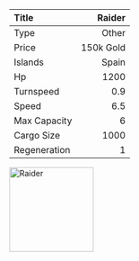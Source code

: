 |Title        | Raider   
|:-|-:
|Type         | Other          
|Price        | 150k Gold    
|Islands      | Spain
|Hp           | 1200
|Turnspeed    | 0.9
|Speed        | 6.5
|Max Capacity | 6
|Cargo Size   | 1000
|Regeneration | 1

<img src="assets/img/raider.png" alt="Raider" width="150px" length="150px">